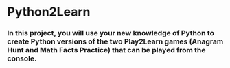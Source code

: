 # Python2Learn

### In this project, you will use your new knowledge of Python to create Python versions of the two Play2Learn games (Anagram Hunt and Math Facts Practice) that can be played from the console.
